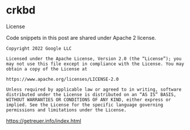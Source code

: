 # crkbd

License

Code snippets in this post are shared under Apache 2 license.

    Copyright 2022 Google LLC

    Licensed under the Apache License, Version 2.0 (the “License”); you may not use this file except in compliance with the License. You may obtain a copy of the License at

    https://www.apache.org/licenses/LICENSE-2.0

    Unless required by applicable law or agreed to in writing, software distributed under the License is distributed on an “AS IS” BASIS, WITHOUT WARRANTIES OR CONDITIONS OF ANY KIND, either express or implied. See the License for the specific language governing permissions and limitations under the License.





https://getreuer.info/index.html

